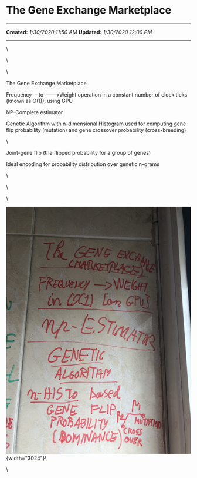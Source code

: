 The Gene Exchange Marketplace
=============================

  -------------- ----------------------
  **Created:**   *1/30/2020 11:50 AM*
  **Updated:**   *1/30/2020 12:00 PM*
  -------------- ----------------------

\

\

\

The Gene Exchange Marketplace

Frequency\-\--to\-\-\--\>Weight operation in a constant number of clock
ticks (known as O(1)), using GPU

NP-Complete estimator

Genetic Algorithm with n-dimensional Histogram used for computing gene
flip probability (mutation) and gene crossover probability
(cross-breeding)

\

Joint-gene flip (the flipped probability for a group of genes)

Ideal encoding for probability distribution over genetic n-grams

\

\

\

![](The%20Gene%20Exchange%20Marketplace_files/Image%2020200130%20115005.jpg "Attachment"){width="3024"}\

\

 
